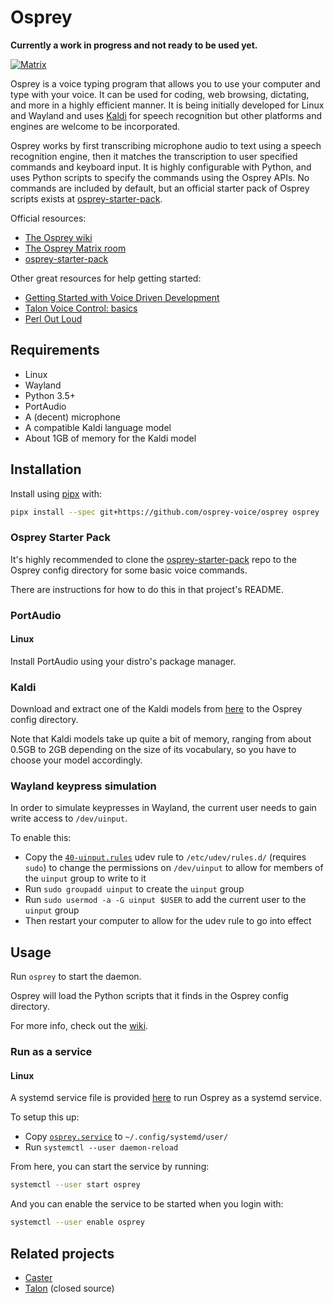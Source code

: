 # Osprey

**Currently a work in progress and not ready to be used yet.**

[![Matrix](https://img.shields.io/badge/matrix-%23osprey-blue.svg)](https://matrix.to/#/#osprey:matrix.org)

Osprey is a voice typing program that allows you to use your computer and type with your voice. It can be used for coding, web browsing, dictating, and more in a highly efficient manner. It is being initially developed for Linux and Wayland and uses [Kaldi](https://github.com/kaldi-asr/kaldi) for speech recognition but other platforms and engines are welcome to be incorporated.

Osprey works by first transcribing microphone audio to text using a speech recognition engine, then it matches the transcription to user specified commands and keyboard input. It is highly configurable with Python, and uses Python scripts to specify the commands using the Osprey APIs. No commands are included by default, but an official starter pack of Osprey scripts exists at [osprey-starter-pack](https://github.com/osprey-voice/osprey-starter-pack).

Official resources:

- [The Osprey wiki](https://github.com/osprey-voice/osprey/wiki)
- [The Osprey Matrix room](https://matrix.to/#/#osprey:matrix.org)
- [osprey-starter-pack](https://github.com/osprey-voice/osprey-starter-pack)

Other great resources for help getting started:

- [Getting Started with Voice Driven Development](https://whalequench.club/blog/2019/09/03/learning-to-speak-code.html)
- [Talon Voice Control: basics](https://www.youtube.com/watch?v=oB5TGMEhQp4&feature=youtu.be)
- [Perl Out Loud](https://www.youtube.com/watch?v=Mz3JeYfBTcY)

## Requirements

- Linux
- Wayland
- Python 3.5+
- PortAudio
- A (decent) microphone
- A compatible Kaldi language model
- About 1GB of memory for the Kaldi model

## Installation

Install using [pipx](https://github.com/pipxproject/pipx) with:

```bash
pipx install --spec git+https://github.com/osprey-voice/osprey osprey
```

### Osprey Starter Pack

It's highly recommended to clone the [osprey-starter-pack](https://github.com/osprey-voice/osprey-starter-pack) repo to the Osprey config directory for some basic voice commands.

There are instructions for how to do this in that project's README.

### PortAudio

#### Linux

Install PortAudio using your distro's package manager.

### Kaldi

Download and extract one of the Kaldi models from [here](https://github.com/daanzu/kaldi-active-grammar/releases) to the Osprey config directory.

Note that Kaldi models take up quite a bit of memory, ranging from about 0.5GB to 2GB depending on the size of its vocabulary, so you have to choose your model accordingly.

### Wayland keypress simulation

In order to simulate keypresses in Wayland, the current user needs to gain write access to `/dev/uinput`.

To enable this:

- Copy the [`40-uinput.rules`](./40-uinput.rules) udev rule to `/etc/udev/rules.d/` (requires `sudo`) to change the permissions on `/dev/uinput` to allow for members of the `uinput` group to write to it
- Run `sudo groupadd uinput` to create the `uinput` group
- Run `sudo usermod -a -G uinput $USER` to add the current user to the `uinput` group
- Then restart your computer to allow for the udev rule to go into effect

## Usage

Run `osprey` to start the daemon.

Osprey will load the Python scripts that it finds in the Osprey config directory.

For more info, check out the [wiki](https://github.com/osprey-voice/osprey/wiki).

### Run as a service

#### Linux

A systemd service file is provided [here](./osprey.service) to run Osprey as a systemd service.

To setup this up:

- Copy [`osprey.service`](./osprey.service) to `~/.config/systemd/user/`
- Run `systemctl --user daemon-reload`

From here, you can start the service by running:

```bash
systemctl --user start osprey
```

And you can enable the service to be started when you login with:

```bash
systemctl --user enable osprey
```

## Related projects

- [Caster](https://github.com/dictation-toolbox/Caster)
- [Talon](https://talonvoice.com/) (closed source)

